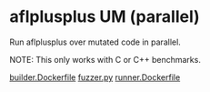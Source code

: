 # aflplusplus UM (parallel)

Run aflplusplus over mutated code in parallel.

NOTE: This only works with C or C++ benchmarks.

[builder.Dockerfile](builder.Dockerfile)
[fuzzer.py](fuzzer.py)
[runner.Dockerfile](runner.Dockerfile)
